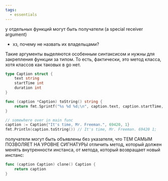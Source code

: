 ```yaml
---
tags:
  - essentials
---
```

у отдельных функций могут быть получатели (a special receiver argument)

- хз, почему не назвать их владельцами?

Такие аргументы выделяются особенным синтаксисом и нужны для закрепления функции за типом. То есть, фактически, это метод класса, хотя классов как таковых в go нет.

```Go
type Caption struct {
	text string
	startTime int
	duration int
}

func (caption *Caption) toString() string {
	return fmt.Sprintf("%s %d %d;\n", caption.text, caption.startTime, caption.duration)
}

// somewhere over in main func
caption := Caption{"It's time, Mr. Freeman.", 69420, 1}
fmt.Println(caption.toString()) // It's time, Mr. Freeman. 69420 1;
```

получатели могут быть объявлены без указателя, что ТЕМ САМЫМ ПОЗВОЛЯЕТ НА УРОВНЕ СИГНАТУРЫ отличить метод, который должен менять внутренности инстанса, от метода, который возвращает новый инстанс:

```Go
func (caption Caption) clone() Caption {
	return caption 
}
```